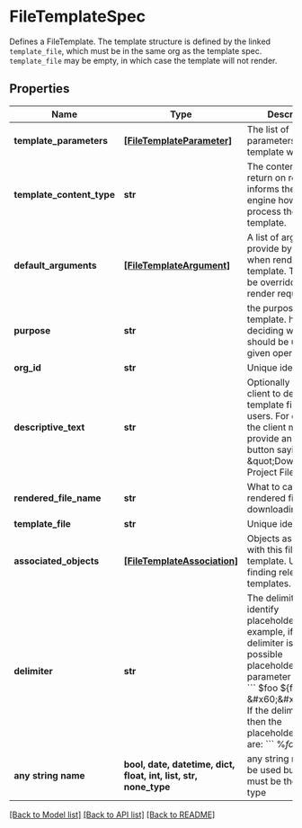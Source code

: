 # FileTemplateSpec

Defines a FileTemplate. The template structure is defined by the linked `template_file`, which must be in the same org as the template spec. `template_file` may be empty, in which case the template will not render. 

## Properties
Name | Type | Description | Notes
------------ | ------------- | ------------- | -------------
**template_parameters** | [**[FileTemplateParameter]**](FileTemplateParameter.md) | The list of parameters this template will accept.  | 
**template_content_type** | **str** | The content type to return on read. Also informs the template engine how to process the template.  | 
**default_arguments** | [**[FileTemplateArgument]**](FileTemplateArgument.md) | A list of arguments to provide by default when rendering the template. These may be overridden by the render request.  | 
**purpose** | **str** | the purpose of the template. helps with deciding whether it should be used for a given operation.  | 
**org_id** | **str** | Unique identifier | 
**descriptive_text** | **str** | Optionally used by a client to describe the template files to users. For example, the client may provide an action button saying: \&quot;Download Project File\&quot;  | 
**rendered_file_name** | **str** | What to call the rendered file when downloading.  | 
**template_file** | **str** | Unique identifier | [optional] 
**associated_objects** | [**[FileTemplateAssociation]**](FileTemplateAssociation.md) | Objects associated with this file template. Useful for finding relevant templates.  | [optional] 
**delimiter** | **str** | The delimiter used to identify placeholders. For example, if the delimiter is $, the possible placeholders for parameter &#x60;foo&#x60; are: &#x60;&#x60;&#x60;   $foo   ${foo} &#x60;&#x60;&#x60;   If the delimiter is %$ then the placeholders for &#x60;foo&#x60; are: &#x60;&#x60;&#x60; %$foo %${foo} &#x60;&#x60;&#x60;  | [optional]  if omitted the server will use the default value of "$"
**any string name** | **bool, date, datetime, dict, float, int, list, str, none_type** | any string name can be used but the value must be the correct type | [optional]

[[Back to Model list]](../README.md#documentation-for-models) [[Back to API list]](../README.md#documentation-for-api-endpoints) [[Back to README]](../README.md)


